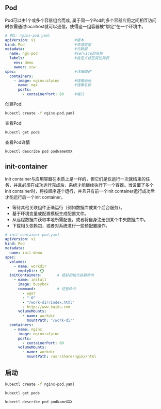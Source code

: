 ## Pod

Pod可以由1个或多个容器组合而成, 属于同一个Pod的多个容器应用之间相互访问时仅需通过localhost就可以通信，使得这一组容器被“绑定”在一个环境中。

```yaml
# 例1: nginx-pod.yaml
apiVersion: v1                  #版本
kind: Pod                       #资源类型
metadata:                       #元数据
  name: ngx-pod                 #service的名称
  labels:                       #自定义标签属性列表
    env: demo
    owner: zcw
spec:                           #详细描述
  containers:
    - image: nginx:alpine       #镜像地址
      name: ngx                 #镜像名称
      ports:
        - containerPort: 80     #端口
```

创建Pod

```bash
kubectl create -f nginx-pod.yaml
```

查看Pod

```bash
kubectl get pods
```

查看Pod详情

```bash
kubectl describe pod podNameXXX
```

## init-container

init container与应用容器在本质上是一样的，但它们是仅运行一次就结束的任务，并且必须在成功运行完成后，系统才能继续执行下一个容器。当设置了多个init container时，将按顺序逐个运行，并且只有前一个init container运行成功后才能运行后一个init container。

- 等待其他关联组件正确运行（例如数据库或某个后台服务）。
- 基于环境变量或配置模板生成配置文件。
- 从远程数据库获取本地所需配置，或者将自身注册到某个中央数据库中。
- 下载相关依赖包，或者对系统进行一些预配置操作。

```yaml
# init-container-pod.yaml
apiVersion: v1
kind: Pod
metadata:
  name: init-demo
spec:
  volumes:
    - name: workdir
      emptyDir: {}
  initContainers:       # 提前初始化容器命令
    - name: install
      image: busybox
      command:          # 这些命令
        - wget
        - "-O"
        - "/work-dir/index.html"
        - http://www.baidu.com
      volumeMounts:
        - name: workdir
          mountPath: "/work-dir"
  containers:
    - name: nginx
      image: nginx:alpine
      ports:
        - containerPort: 80
      volumeMounts:
        - name: workdir
          mountPath: /usr/share/nginx/html
```

## 启动

```bash
kubectl create -f nginx-pod.yaml

kubectl get pods

kubectl describe pod podNameXXX
```

